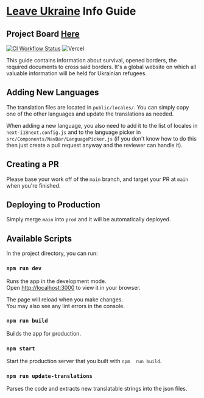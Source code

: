 # [Leave Ukraine](https://leaveukraine.com/) Info Guide

## Project Board [Here](https://github.com/orgs/Ukraine-Relief-Efforts/projects/1/views/4)

[![CI Workflow Status](https://github.com/Ukraine-Relief-Efforts/ukraine-info-guide/actions/workflows/ci.yml/badge.svg)](https://github.com/Ukraine-Relief-Efforts/ukraine-info-guide/actions)
![![Vercel](https://therealsujitk-vercel-badge.vercel.app/?app=ukraine-info-guide)](https://leaveukraine.com)

This guide contains information about survival, opened borders, the required documents to cross said borders. It's a global website on which all valuable information will be held for Ukrainian refugees.


## Adding New Languages

The translation files are located in `public/locales/`. You can simply copy
one of the other languages and update the translations as needed.

When adding a new language, you also need to add it to the list of locales in
`next-i18next.config.js` and to the language picker in
`src/Components/NavBar/LanguagePicker.js` (if you don't know how to do
this then just create a pull request anyway and the reviewer can handle it).

## Creating a PR

Please base your work off of the `main` branch, and target your PR at `main`
when you're finished.

## Deploying to Production

Simply merge `main` into `prod` and it will be automatically deployed.

## Available Scripts

In the project directory, you can run:

### `npm run dev`

Runs the app in the development mode.\
Open [http://localhost:3000](http://localhost:3000) to view it in your browser.

The page will reload when you make changes.\
You may also see any lint errors in the console.

### `npm run build`

Builds the app for production.

### `npm start`

Start the production server that you built with `npm  run build`.

### `npm run update-translations`

Parses the code and extracts new translatable strings into the json files.
